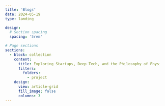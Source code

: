 ```yaml
---
title: 'Blogs'
date: 2024-05-19
type: landing

design:
  # Section spacing
  spacing: '5rem'

# Page sections
sections:
  - block: collection
    content:
      title: Exploring Startups, Deep Tech, and the Philosophy of Physics
      filters:
        folders:
          - project
    design:
      view: article-grid
      fill_image: false
      columns: 3
---
```

